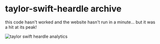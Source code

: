 # taylor-swift-heardle archive
this code hasn't worked and the website hasn't run in a minute... but it was a hit at its peak!

![taylor swift heardle analytics](https://i.ibb.co/F7Qp29g/image.png)
